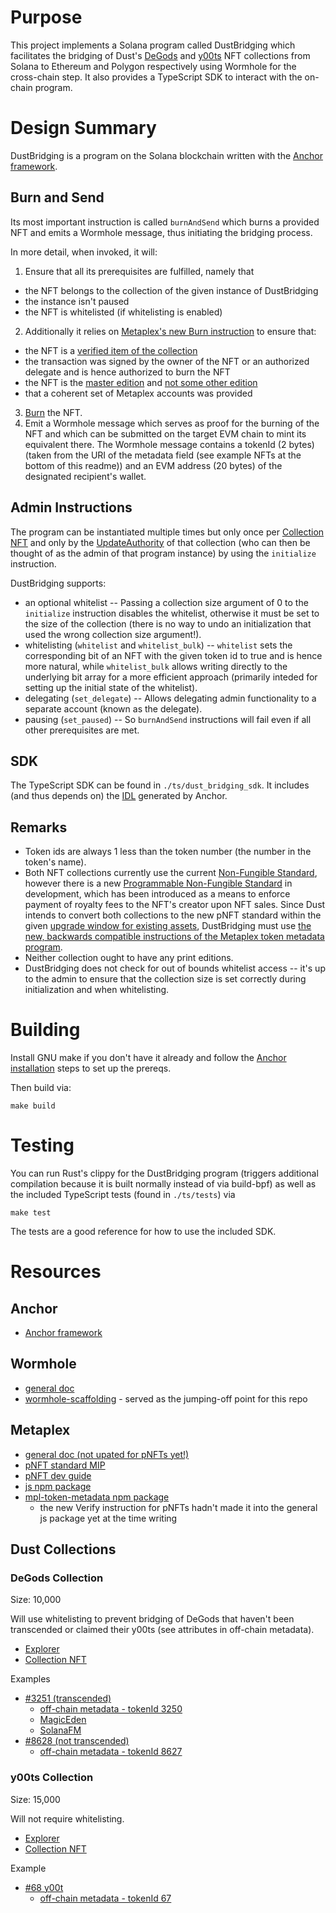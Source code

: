# Purpose

This project implements a Solana program called DustBridging which facilitates the bridging of Dust's [DeGods](https://degods.com/) and [y00ts](https://www.y00ts.com/) NFT collections from Solana to Ethereum and Polygon respectively using Wormhole for the cross-chain step. It also provides a TypeScript SDK to interact with the on-chain program.

# Design Summary

DustBridging is a program on the Solana blockchain written with the [Anchor framework](https://www.anchor-lang.com/).

## Burn and Send

Its most important instruction is called `burnAndSend` which burns a provided NFT and emits a Wormhole message, thus initiating the bridging process.

In more detail, when invoked, it will:
1. Ensure that all its prerequisites are fulfilled, namely that
  * the NFT belongs to the collection of the given instance of DustBridging
  * the instance isn't paused
  * the NFT is whitelisted (if whitelisting is enabled)
2. Additionally it relies on [Metaplex's new Burn instruction](https://github.com/metaplex-foundation/metaplex-program-library/blob/master/token-metadata/program/src/instruction/mod.rs#L504-L545) to ensure that:
  * the NFT is a [verified item of the collection](https://docs.metaplex.com/programs/token-metadata/instructions#verify-a-collection-item)
  * the transaction was signed by the owner of the NFT or an authorized delegate and is hence authorized to burn the NFT
  * the NFT is the [master edition](https://docs.metaplex.com/programs/token-metadata/accounts#master-edition) and [not some other edition](https://docs.metaplex.com/programs/token-metadata/accounts#edition)
  * that a coherent set of Metaplex accounts was provided
3. [Burn](https://github.com/metaplex-foundation/metaplex-program-library/blob/master/token-metadata/program/src/instruction/mod.rs#L504-L545) the NFT.
4. Emit a Wormhole message which serves as proof for the burning of the NFT and which can be submitted on the target EVM chain to mint its equivalent there. The Wormhole message contains a tokenId (2 bytes) (taken from the URI of the metadata field (see example NFTs at the bottom of this readme)) and an EVM address (20 bytes) of the designated recipient's wallet.

## Admin Instructions

The program can be instantiated multiple times but only once per [Collection NFT](https://docs.metaplex.com/programs/token-metadata/certified-collections#collection-nfts) and only by the [UpdateAuthority](https://docs.metaplex.com/programs/token-metadata/accounts#metadata) of that collection (who can then be thought of as the admin of that program instance) by using the `initialize` instruction.

DustBridging supports:
* an optional whitelist -- Passing a collection size argument of 0 to the `initialize` instruction disables the whitelist, otherwise it must be set to the size of the collection (there is no way to undo an initialization that used the wrong collection size argument!).
* whitelisting (`whitelist` and `whitelist_bulk`) -- `whitelist` sets the corresponding bit of an NFT with the given token id to true and is hence more natural, while `whitelist_bulk` allows writing directly to the underlying bit array for a more efficient approach (primarily inteded for setting up the initial state of the whitelist).
* delegating (`set_delegate`) -- Allows delegating admin functionality to a separate account (known as the delegate).
* pausing (`set_paused`) -- So `burnAndSend` instructions will fail even if all other prerequisites are met.

## SDK

The TypeScript SDK can be found in `./ts/dust_bridging_sdk`. It includes (and thus depends on) the [IDL](https://www.anchor-lang.com/docs/cli) generated by Anchor.

## Remarks

* Token ids are always 1 less than the token number (the number in the token's name).
* Both NFT collections currently use the current [Non-Fungible Standard](https://docs.metaplex.com/programs/token-metadata/token-standard#the-non-fungible-standard), however there is a new [Programmable Non-Fungible Standard](https://docs.metaplex.com/programs/token-metadata/token-standard#the-programmable-non-fungible-standard) in development, which has been introduced as a means to enforce payment of royalty fees to the NFT's creator upon NFT sales. Since Dust intends to convert both collections to the new pNFT standard within the given [upgrade window for existing assets](https://github.com/metaplex-foundation/mip/blob/main/mip-1.md#upgrade-window), DustBridging must use [the new, backwards compatible instructions of the Metaplex token metadata program](https://github.com/metaplex-foundation/metaplex-program-library/blob/ecb0dcd82274b8e70dacd171e1a553b6f6dab5c6/token-metadata/program/src/instruction/mod.rs#L502).
* Neither collection ought to have any print editions.
* DustBridging does not check for out of bounds whitelist access -- it's up to the admin to ensure that the collection size is set correctly during initialization and when whitelisting.

# Building

Install GNU make if you don't have it already and follow the [Anchor installation](https://www.anchor-lang.com/docs/installation) steps to set up the prereqs.

Then build via:
```
make build
```

# Testing

You can run Rust's clippy for the DustBridging program (triggers additional compilation because it is built normally instead of via build-bpf) as well as the included TypeScript tests (found in `./ts/tests`) via
```
make test
```

The tests are a good reference for how to use the included SDK.

# Resources

## Anchor
* [Anchor framework](https://www.anchor-lang.com/docs/high-level-overview)

## Wormhole
* [general doc](https://book.wormhole.com/)
* [wormhole-scaffolding](https://github.com/wormhole-foundation/wormhole-scaffolding) - served as the jumping-off point for this repo

## Metaplex
* [general doc (not upated for pNFTs yet!)](https://docs.metaplex.com/)
* [pNFT standard MIP](https://github.com/metaplex-foundation/mip/blob/main/mip-1.md)
* [pNFT dev guide](https://github.com/metaplex-foundation/metaplex-program-library/blob/master/token-metadata/program/ProgrammableNFTGuide.md)
* [js npm package](https://www.npmjs.com/package/@metaplex-foundation/js)
* [mpl-token-metadata npm package](https://www.npmjs.com/package/@metaplex-foundation/mpl-token-metadata)
  * the new Verify instruction for pNFTs hadn't made it into the general js package yet at the time writing

## Dust Collections

### DeGods Collection
Size: 10,000

Will use whitelisting to prevent bridging of DeGods that haven't been transcended or claimed their y00ts (see attributes in off-chain metadata).

* [Explorer](https://app.degods.com/explorer)
* [Collection NFT](https://solscan.io/token/6XxjKYFbcndh2gDcsUrmZgVEsoDxXMnfsaGY6fpTJzNr#metadata)

Examples
* [#3251 (transcended)](https://solscan.io/token/6CCprsgJT4nxBMSitGathXcLshDTL3BE4LcJXvSFwoe2#metadata)
  * [off-chain metadata - tokenId 3250](https://metadata.degods.com/g/3250.json)
  * [MagicEden](https://magiceden.io/item-details/6CCprsgJT4nxBMSitGathXcLshDTL3BE4LcJXvSFwoe2)
  * [SolanaFM](https://solana.fm/address/6CCprsgJT4nxBMSitGathXcLshDTL3BE4LcJXvSFwoe2?cluster=mainnet-solanafmbeta)
* [#8628 (not transcended)](https://solscan.io/token/2973mQSn8ywhXn5swZ9xTWPp1xuygwjWjLijhL7qRYTW#metadata)
  * [off-chain metadata - tokenId 8627](https://metadata.degods.com/g/8627.json)

### y00ts Collection
Size: 15,000

Will not require whitelisting.

* [Explorer](https://www.y00ts.com/explorer)
* [Collection NFT](https://solscan.io/token/4mKSoDDqApmF1DqXvVTSL6tu2zixrSSNjqMxUnwvVzy2#metadata)

Example
* [#68 y00t](https://solscan.io/token/DNWfNYtD91zZThpoM9mewhtyuWKsCSy4MXYLa5ZD37D2#metadata)
  * [off-chain metadata - tokenId 67](https://metadata.y00ts.com/y/67.json)
